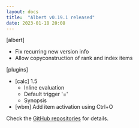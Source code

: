 ```yaml
---
layout: docs
title:  "Albert v0.19.1 released"
date: 2023-01-18 20:08
---
```


[albert]
* Fix recurring new version info
* Allow copyconstruction of rank and index items

[plugins]
* [calc] 1.5
  * Inline evaluation
  * Default trigger '='
  * Synopsis
* [wbm] Add item activation using Ctrl+O

Check the [GitHub repositories](https://github.com/albertlauncher/albert/commits/v0.19.1) for details.
